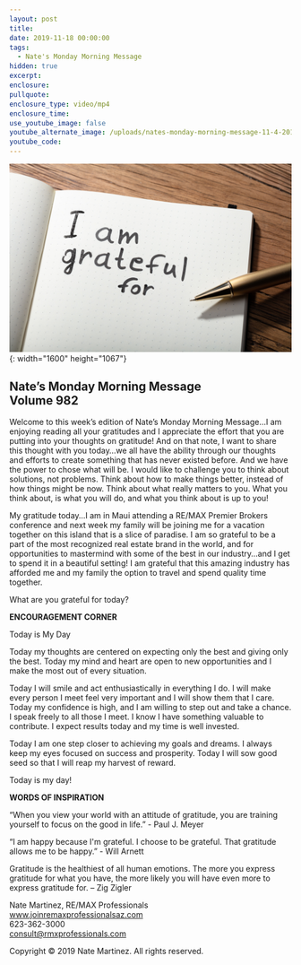 ```yaml
---
layout: post
title:
date: 2019-11-18 00:00:00
tags:
  - Nate's Monday Morning Message
hidden: true
excerpt:
enclosure:
pullquote:
enclosure_type: video/mp4
enclosure_time:
use_youtube_image: false
youtube_alternate_image: /uploads/nates-monday-morning-message-11-4-2019-2.jpg
youtube_code:
---
```


![](/uploads/nates-monday-morning-message-11-4-2019-2.jpg){: width="1600" height="1067"}

## **Nate’s Monday Morning Message<br>Volume 982**

Welcome to this week’s edition of Nate’s Monday Morning Message…I am enjoying reading all your gratitudes and I appreciate the effort that you are putting into your thoughts on gratitude\! And on that note, I want to share this thought with you today…we all have the ability through our thoughts and efforts to create something that has never existed before. And we have the power to chose what will be. I would like to challenge you to think about solutions, not problems. Think about how to make things better, instead of how things might be now. Think about what really matters to you. What you think about, is what you will do, and what you think about is up to you\!

My gratitude today…I am in Maui attending a RE/MAX Premier Brokers conference and next week my family will be joining me for a vacation together on this island that is a slice of paradise. I am so grateful to be a part of the most recognized real estate brand in the world, and for opportunities to mastermind with some of the best in our industry…and I get to spend it in a beautiful setting\! I am grateful that this amazing industry has afforded me and my family the option to travel and spend quality time together.

What are you grateful for today?

**ENCOURAGEMENT CORNER**

Today is My Day

Today my thoughts are centered on expecting only the best and giving only the best. Today my mind and heart are open to new opportunities and I make the most out of every situation.

Today I will smile and act enthusiastically in everything I do. I will make every person I meet feel very important and I will show them that I care. Today my confidence is high, and I am willing to step out and take a chance. I speak freely to all those I meet. I know I have something valuable to contribute. I expect results today and my time is well invested.

Today I am one step closer to achieving my goals and dreams. I always keep my eyes focused on success and prosperity. Today I will sow good seed so that I will reap my harvest of reward.&nbsp;

Today is my day\!

**WORDS OF INSPIRATION**

“When you view your world with an attitude of gratitude, you are training yourself to focus on the good in life.” - Paul J. Meyer

“I am happy because I'm grateful. I choose to be grateful. That gratitude allows me to be happy.” - Will Arnett

Gratitude is the healthiest of all human emotions. The more you express gratitude for what you have, the more likely you will have even more to express gratitude for. – Zig Zigler

Nate Martinez, RE/MAX Professionals<br>www.joinremaxprofessionalsaz.com<br>623-362-3000<br>consult@rmxprofessionals.com

Copyright &copy; 2019 Nate Martinez. All rights reserved.